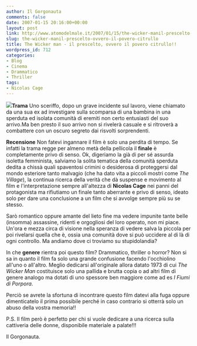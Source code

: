 ```yaml
---
author: Il Gorgonauta
comments: false
date: 2007-01-15 20:16:00+00:00
layout: post
link: http://www.atomodelmale.it/2007/01/15/the-wicker-manil-prescelto-ovvero-il-povero-citrullo/
slug: the-wicker-manil-prescelto-ovvero-il-povero-citrullo
title: The Wicker man - il prescelto, ovvero il povero citrullo!!
wordpress_id: 712
categories:
- Blog
- Cinema
- Drammatico
- Thriller
tags:
- Nicolas Cage
---
```


![](http://www.atomodelmale.it/wp-content/uploads/2008/10/prescelto-214x300.jpg)**Trama**
Uno sceriffo, dopo un grave incidente sul lavoro, viene chiamato da una sua ex ad investigare sulla scomparsa di una bambina in una sperduta ed isolata comunità di eremiti non certo entusiasti del suo arrivo.Ma ben presto il suo arrivo non si rivelerà casuale e si ritroverà a combattere con un oscuro segreto dai risvolti sorprendenti.

**Recensione**
Non fatevi ingannare il film è solo una perdita di tempo. Se infatti la trama regge per almeno metà della pellicola il **finale** è completamente privo di senso. Ok, digeriamo la già di per sé assurda isoletta femminista, salviamo la solita tematica della comunità sperduta dedita a chissà quali spaventosi crimini o desiderosa di proteggersi dal mondo esteriore tanto malvagio (che ha dato vita a piccoli mostri come _The Village_), la continua ricerca della verità che dà suspense e movimento al film e l'interpretazione sempre all'altezza di **Nicolas Cage** nei panni del protagonista ma rifiutiamo un finale tanto aberrante e privo di senso, ideato solo per dare una conclusione a un film che si avvolge sempre più su se stesso.

<!-- more -->


Sarò romantico oppure amante del lieto fine ma vedere impunite tante belle (insomma) assassine, ridenti e orgogliosi del loro operato, non mi piace. Un'ora e mezza circa di visione nella speranza di vedere salva la piccola per poi rivelarsi quella che è, ossia una comunità dove si può uccidere al di là di ogni controllo. Ma andiamo dove ci troviamo su stupidolandia?

In che **genere** rientra poi questo film? Drammatico, thriller o horror? Non si sa in quanto il film fa solo una grande confusione facendo l'occhiolino all'uno o all'altro. Meglio dedicarsi all'originale allora datato 1973 di cui _The Wicker Man_ costituisce solo una pallida e brutta copia o ad altri film di genere analogo ma dotati di uno spessore ben maggiore come ad es _I Fiumi di Porpora_.

Perciò se avrete la sfortuna di incontrare questo film datevi alla fuga oppure dimenticatelo il prima possibile perché in caso contrario si otterrà solo un abuso della vostra memoria!!

P.S. Il film però è perfetto per chi si vuole dedicare a una ricerca sulla cattiveria delle donne, disponibile materiale a palate!!!

Il Gorgonauta.
